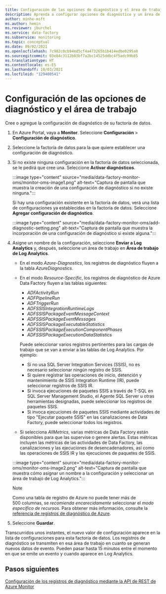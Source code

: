 ```yaml
---
title: Configuración de las opciones de diagnóstico y el área de trabajo
description: Aprenda a configurar opciones de diagnóstico y un área de trabajo de Log Analytics para supervisar Azure Data Factory.
author: minhe-msft
ms.author: hemin
ms.reviewer: jburchel
ms.service: data-factory
ms.subservice: monitoring
ms.topic: conceptual
ms.date: 09/02/2021
ms.openlocfilehash: 7c982c0cb94ed5cf4a473265b1b414edbe0295a0
ms.sourcegitcommit: 03e84c3112b03bf7a2bc14525ddbc4f5adc99b85
ms.translationtype: HT
ms.contentlocale: es-ES
ms.lasthandoff: 10/03/2021
ms.locfileid: "129400541"
---
```

# <a name="configure-diagnostic-settings-and-a-workspace"></a>Configuración de las opciones de diagnóstico y el área de trabajo

Cree o agregue la configuración de diagnóstico de su factoría de datos.

1. En Azure Portal, vaya a **Monitor**. Seleccione **Configuración** > **Configuración de diagnóstico**.

1. Seleccione la factoría de datos para la que quiere establecer una configuración de diagnóstico.

1. Si no existe ninguna configuración en la factoría de datos seleccionada, se le pedirá que cree una. Seleccione **Activar diagnósticos**.

   :::image type="content" source="media/data-factory-monitor-oms/monitor-oms-image1.png" alt-text="Captura de pantalla que muestra la creación de una configuración de diagnóstico si no existe ninguna.":::

   Si hay una configuración existente en la factoría de datos, verá una lista de configuraciones ya establecidas en la factoría de datos. Seleccione **Agregar configuración de diagnóstico**.

   :::image type="content" source="media/data-factory-monitor-oms/add-diagnostic-setting.png" alt-text="Captura de pantalla que muestra la incorporación de una configuración de diagnóstico si existe alguna.":::

1. Asigne un nombre de la configuración, seleccione **Enviar a Log Analytics** y, después, seleccione un área de trabajo en **Área de trabajo de Log Analytics**.

    * En el modo _Azure-Diagnostics_, los registros de diagnóstico fluyen a la tabla _AzureDiagnostics_.
    * En el modo _Resource-Specific_, los registros de diagnóstico de Azure Data Factory fluyen a las tablas siguientes:
      - _ADFActivityRun_
      - _ADFPipelineRun_
      - _ADFTriggerRun_
      - _ADFSSISIntegrationRuntimeLogs_
      - _ADFSSISPackageEventMessageContext_
      - _ADFSSISPackageEventMessages_
      - _ADFSSISPackageExecutableStatistics_
      - _ADFSSISPackageExecutionComponentPhases_
      - _ADFSSISPackageExecutionDataStatistics_

      Puede seleccionar varios registros pertinentes para las cargas de trabajo que se van a enviar a las tablas de Log Analytics. Por ejemplo: 
        - Si no usa SQL Server Integration Services (SSIS), no es necesario seleccionar ningún registro de SSIS. 
        - Si quiere registrar las operaciones de inicio, detención y mantenimiento de SSIS Integration Runtime (IR), puede seleccionar registros de SSIS IR. 
        - Si invoca ejecuciones de paquetes SSIS a través de T-SQL en SQL Server Management Studio, el Agente SQL Server u otras herramientas designadas, puede seleccionar los registros de paquetes SSIS. 
        - Si invoca ejecuciones de paquetes SSIS mediante actividades de tipo "Ejecutar paquete SSIS" en las canalizaciones de Data Factory, puede seleccionar todos los registros.

    * Si selecciona _AllMetrics_, varias métricas de Data Factory están disponibles para que las supervise o genere alertas. Estas métricas incluyen las métricas de las actividades de Data Factory, las canalizaciones y las ejecuciones de desencadenadores, así como las operaciones de SSIS IR y las ejecuciones de paquetes de SSIS.

   :::image type="content" source="media/data-factory-monitor-oms/monitor-oms-image2.png" alt-text="Captura de pantalla que muestra cómo asignar un nombre a la configuración y seleccionar un área de trabajo de Log Analytics.":::

    > [!NOTE]
    > Como una tabla de registro de Azure no puede tener más de 500 columnas, se *recomienda encarecidamente* seleccionar el _modo específico de recursos_. Para obtener más información, consulte la [referencia de registros de diagnóstico de Azure](/azure/azure-monitor/reference/tables/azurediagnostics).

1. Seleccione **Guardar**.

Transcurridos unos instantes, el nuevo valor de configuración aparece en la lista de configuraciones para esta factoría de datos. Los registros de diagnóstico se transmiten en esa área de trabajo en cuanto se generan nuevos datos de evento. Pueden pasar hasta 15 minutos entre el momento en que se emite un evento y cuando aparece en Log Analytics.

## <a name="next-steps"></a>Pasos siguientes

[Configuración de los registros de diagnóstico mediante la API de REST de Azure Monitor](monitor-logs-rest.md)
